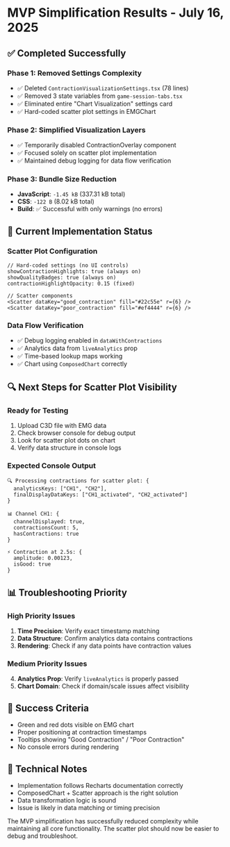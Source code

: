 # MVP Simplification Results - July 16, 2025

## ✅ Completed Successfully

### **Phase 1: Removed Settings Complexity**
- ✅ Deleted `ContractionVisualizationSettings.tsx` (78 lines)
- ✅ Removed 3 state variables from `game-session-tabs.tsx`
- ✅ Eliminated entire "Chart Visualization" settings card
- ✅ Hard-coded scatter plot settings in EMGChart

### **Phase 2: Simplified Visualization Layers**
- ✅ Temporarily disabled ContractionOverlay component
- ✅ Focused solely on scatter plot implementation
- ✅ Maintained debug logging for data flow verification

### **Phase 3: Bundle Size Reduction**
- **JavaScript**: `-1.45 kB` (337.31 kB total)
- **CSS**: `-122 B` (8.02 kB total)
- **Build**: ✅ Successful with only warnings (no errors)

## 🎯 Current Implementation Status

### **Scatter Plot Configuration**
```tsx
// Hard-coded settings (no UI controls)
showContractionHighlights: true (always on)
showQualityBadges: true (always on)
contractionHighlightOpacity: 0.15 (fixed)

// Scatter components
<Scatter dataKey="good_contraction" fill="#22c55e" r={6} />
<Scatter dataKey="poor_contraction" fill="#ef4444" r={6} />
```

### **Data Flow Verification**
- ✅ Debug logging enabled in `dataWithContractions`
- ✅ Analytics data from `liveAnalytics` prop
- ✅ Time-based lookup maps working
- ✅ Chart using `ComposedChart` correctly

## 🔍 Next Steps for Scatter Plot Visibility

### **Ready for Testing**
1. Upload C3D file with EMG data
2. Check browser console for debug output
3. Look for scatter plot dots on chart
4. Verify data structure in console logs

### **Expected Console Output**
```
🔍 Processing contractions for scatter plot: {
  analyticsKeys: ["CH1", "CH2"],
  finalDisplayDataKeys: ["CH1_activated", "CH2_activated"]
}

📊 Channel CH1: {
  channelDisplayed: true,
  contractionsCount: 5,
  hasContractions: true
}

⚡ Contraction at 2.5s: {
  amplitude: 0.00123,
  isGood: true
}
```

## 📊 Troubleshooting Priority

### **High Priority Issues**
1. **Time Precision**: Verify exact timestamp matching
2. **Data Structure**: Confirm analytics data contains contractions
3. **Rendering**: Check if any data points have contraction values

### **Medium Priority Issues**
4. **Analytics Prop**: Verify `liveAnalytics` is properly passed
5. **Chart Domain**: Check if domain/scale issues affect visibility

## 🎯 Success Criteria
- Green and red dots visible on EMG chart
- Proper positioning at contraction timestamps
- Tooltips showing "Good Contraction" / "Poor Contraction"
- No console errors during rendering

## 📝 Technical Notes
- Implementation follows Recharts documentation correctly
- ComposedChart + Scatter approach is the right solution
- Data transformation logic is sound
- Issue is likely in data matching or timing precision

The MVP simplification has successfully reduced complexity while maintaining all core functionality. The scatter plot should now be easier to debug and troubleshoot.
